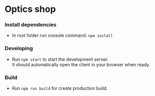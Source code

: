 # Optics shop

### Install dependencies

* In root folder run console command: `npm install`

### Developing

- Run `npm start` to start the development server.  
   It should automatically open the client in your browser when ready.

### Build

- Run `npm run build` for create production build.
